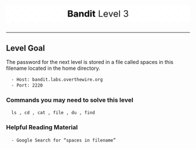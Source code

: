 # ![Bandit Level 3](https://github.com/YunusEmreAlps/Scenarios/blob/master/ctf-bandit/assets/Bandit3.png?raw=true)

---

## Level Goal

The password for the next level is stored in a file called spaces in this filename located in the home directory.

``` {.sh}
  - Host: bandit.labs.overthewire.org
  - Port: 2220
```

### Commands you may need to solve this level

``` {.sh}
  ls , cd , cat , file , du , find
```

### Helpful Reading Material

``` {.sh}
  - Google Search for “spaces in filename”
```
